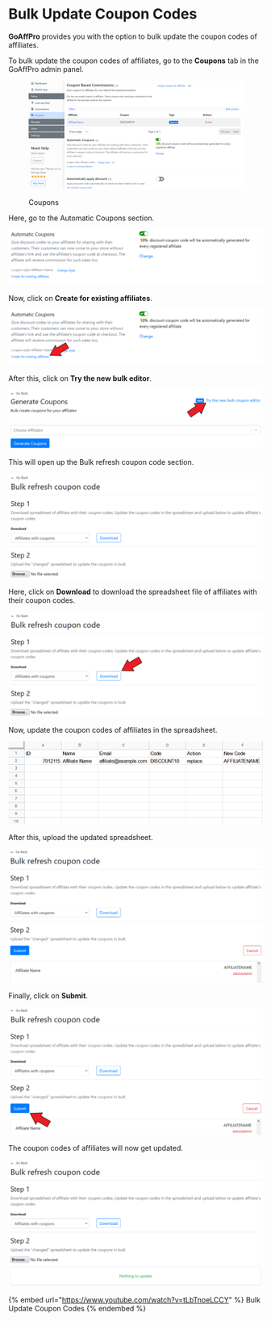 # Bulk Update Coupon Codes

**GoAffPro** provides you with the option to bulk update the coupon codes of affiliates.&#x20;

To bulk update the coupon codes of affiliates, go to the **Coupons** tab in the GoAffPro admin panel.&#x20;

<figure><img src="../../../.gitbook/assets/image (3457).png" alt=""><figcaption><p>Coupons</p></figcaption></figure>

Here, go to the Automatic Coupons section.

![Automatic Coupons](<../../../.gitbook/assets/image (855).png>)

Now, click on **Create for existing affiliates**.

![Click on Create for existing affiliates](<../../../.gitbook/assets/image (2195).png>)

After this, click on **Try the new bulk editor**.

![Click on Try the new bulk editor](<../../../.gitbook/assets/image (817).png>)

This will open up the Bulk refresh coupon code section.

![Bulk refresh coupon code](<../../../.gitbook/assets/image (804).png>)

Here, click on **Download** to download the spreadsheet file of affiliates with their coupon codes.

![Click on Download](<../../../.gitbook/assets/image (2103).png>)

Now, update the coupon codes of affiliates in the spreadsheet.&#x20;

![Coupon code spreadsheet](<../../../.gitbook/assets/image (1900).png>)

After this, upload the updated spreadsheet.

![Upload the spreadsheet](<../../../.gitbook/assets/image (2051).png>)

Finally, click on **Submit**.

![Click on Submit](<../../../.gitbook/assets/image (1160).png>)

The coupon codes of affiliates will now get updated.

![](<../../../.gitbook/assets/image (1185).png>)

{% embed url="https://www.youtube.com/watch?v=tLbTnoeLCCY" %}
Bulk Update Coupon Codes
{% endembed %}
